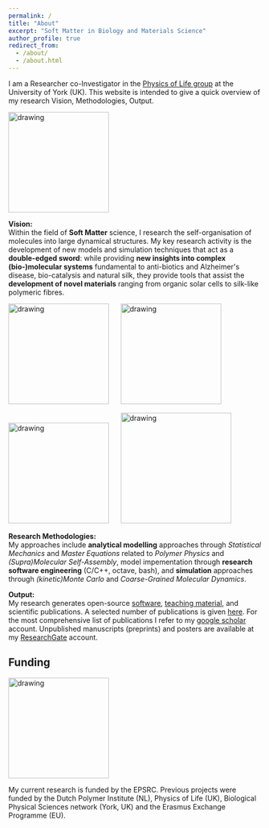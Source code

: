 ```yaml
---
permalink: /
title: "About"
excerpt: "Soft Matter in Biology and Materials Science"
author_profile: true
redirect_from: 
  - /about/
  - /about.html
---
```



I am a Researcher co-Investigator in the [Physics of Life group](https://www.york.ac.uk/physics/research/physics-of-life/) at the University of York (UK). This website is intended to give a quick overview of my research Vision, Methodologies, Output.

<img src="https://charleyschaefer.github.io/images/PoL-logo-tall-800x400.jpeg" alt="drawing" width="200"/>

**Vision:**   
Within the field of **Soft Matter** science, I research the self-organisation of molecules into large dynamical structures. My key research activity is the development of new models and simulation techniques that act as a **double-edged sword**: while providing **new insights into complex (bio-)molecular systems** fundamental to anti-biotics and Alzheimer's disease, bio-catalysis and natural silk, they provide tools that assist the **development of novel materials** ranging from organic solar cells to silk-like polymeric fibres.

 [<img src="https://charleyschaefer.github.io/files/CoverSoftMatter2018.png" alt="drawing" width="200"/>](https://doi.org/10.1039/C8SM00943K)     &nbsp;&nbsp;&nbsp;&nbsp; [<img src="https://charleyschaefer.github.io/files/CoverSoftMatter2019.png" alt="drawing" width="200"/>](https://doi.org/10.1039/C9SM01344J)  
 
 [<img src="https://charleyschaefer.github.io/images/CoverJPCLett.jpeg" alt="drawing" width="200"/>](https://pubs.acs.org/doi/full/10.1021/acs.jpclett.2c00704)   &nbsp;&nbsp;&nbsp;&nbsp; [<img src="https://charleyschaefer.github.io/images/silk.png" alt="drawing" width="220"/>](https://pubs.acs.org/doi/abs/10.1021/acs.macromol.9b02630)
 
**Research Methodologies:**  
My approaches include **analytical modelling** approaches through *Statistical Mechanics* and *Master Equations* related to *Polymer Physics* and *(Supra)Molecular Self-Assembly*, model impementation through **research software engineering** (C/C++, octave, bash), and **simulation** approaches through *(kinetic)Monte Carlo* and *Coarse-Grained Molecular Dynamics*.

**Output:**  
My research generates  open-source [software](https://charleyschaefer.github.io/software/),  [teaching material](https://charleyschaefer.github.io/teaching/), and scientific publications. A selected number of publications is given [here](https://charleyschaefer.github.io/publications/).
For the most comprehensive list of publications I refer to my [google scholar](https://scholar.google.co.uk/citations?user=SKHIHrEAAAAJ&hl=nl) account.
Unpublished manuscripts (preprints) and posters are available at my [ResearchGate](https://www.researchgate.net/profile/Charley_Schaefer2) account.


Funding
----

<img src="https://www.ncl.ac.uk/media/wwwnclacuk/facultyofsage/logos/epsrc.png" alt="drawing" width="200"/>

My current research is funded by the EPSRC. Previous projects were funded by the Dutch Polymer Institute (NL), Physics of Life (UK), Biological Physical Sciences network (York, UK) and the Erasmus Exchange Programme (EU). 


